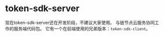 # token-sdk-server

现在token-sdk-server还在开发阶段，不建议大家使用。
与链节点云服务协同工作的服务端代码包。
它有一个在前端使用的兄弟版本：`token-sdk-client`。
